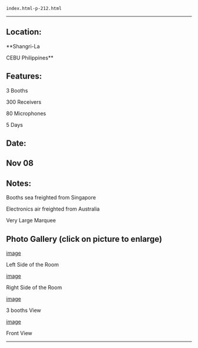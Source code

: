 
    index.html-p-212.html
----------------------------------------------------------

## Location:

**Shangri-La

CEBU Philippines**

## Features:

3 Booths

300 Receivers

80 Microphones

5 Days

## Date:

## Nov 08

## Notes:

Booths sea freighted from Singapore

Electronics air freighted from Australia

Very Large Marquee

## Photo Gallery (click on picture to enlarge)

[image](picture)

Left Side of the Room

[image](picture)

Right Side of the Room

[image](picture)

3 booths View

[image](picture)

Front View




----------------------------------------------------------
